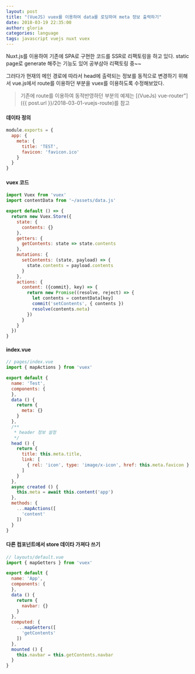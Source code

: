 ```yaml
---
layout: post
title: "(VueJS) vuex를 이용하여 data를 로딩하여 meta 정보 출력하기"
date: 2018-03-19 22:35:00
author: gloria
categories: language
tags: javascript vuejs nuxt vuex
---
```


Nuxt.js를 이용하여 기존에 SPA로 구현한 코드를 SSR로 리팩토링을 하고 있다.
static page로 generate 해주는 기능도 있어 공부삼아 리팩토링 중~~

그러다가 현재의 메인 경로에 따라서 head에 출력되는 정보를 동적으로 변경하기 위해서 vue.js에서 route를 이용하던 부분을 vuex를 이용하도록 수정해보았다.
> 기존에 route를 이용하여 동적반영하던 부분의 예제는 [(VueJs) vue-router"]({{ post.url }}/2018-03-01-vuejs-route)를 참고


#### 데이타 정의
```javascript
module.exports = {
  app: {
    meta: {
      title: 'TEST',
      favicon: 'favicon.ico'
    }
  }
}
```

#### vuex 코드
```javascript
import Vuex from 'vuex'
import contentData from '~/assets/data.js'

export default () => {
  return new Vuex.Store({
    state: {
      contents: {}
    },
    getters: {
      getContents: state => state.contents
    },
    mutations: {
      setContents: (state, payload) => {
        state.contents = payload.contents
      }
    },
    actions: {
      content: ({commit}, key) => {
        return new Promise((resolve, reject) => {
          let contents = contentData[key]
          commit('setContents', { contents })
          resolve(contents.meta)
        })
      }
    }
  })
}
```

#### index.vue
```javascript
// pages/index.vue
import { mapActions } from 'vuex'

export default {
  name: 'Test',
  components: {
  },
  data () {
    return {
      meta: {}
    }
  },
  /**
   * header 정보 설정
   */
  head () {
    return {
      title: this.meta.title,
      link: [
        { rel: 'icon', type: 'image/x-icon', href: this.meta.favicon }
      ]
    }
  },
  async created () {
    this.meta = await this.content('app')
  },
  methods: {
    ...mapActions([
      'content'
    ])
  }
}
```

#### 다른 컴포넌트에서 store 데이타 가져다 쓰기
```javascript
// layouts/default.vue
import { mapGetters } from 'vuex'

export default {
  name: 'App',
  components: {
  },
  data () {
    return {
      navbar: {}
    }
  },
  computed: {
    ...mapGetters([
      'getContents'
    ])
  },
  mounted () {
    this.navbar = this.getContents.navbar
  }
}
```
